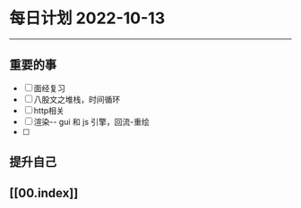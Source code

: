 
#  每日计划 2022-10-13
---
## 重要的事
- [ ]  面经复习
- [ ]  八股文之堆栈，时间循环
- [ ]  http相关
- [ ]  渲染-- gui 和 js 引擎，回流-重绘
- [ ] 



## 提升自己

  



## [[00.index]]










